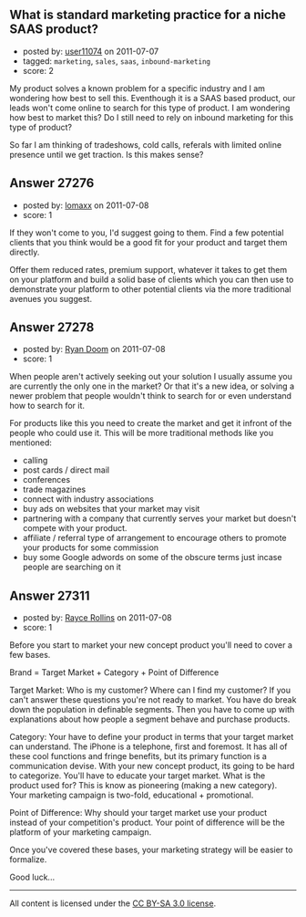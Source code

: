 ## What is standard marketing practice for a niche SAAS product?

- posted by: [user11074](https://stackexchange.com/users/-1/11074-user11074) on 2011-07-07
- tagged: `marketing`, `sales`, `saas`, `inbound-marketing`
- score: 2

My product solves a known problem for a specific industry and I am wondering how best to sell this. Eventhough it is a SAAS based product, our leads won't come online to search for this type of product. I am wondering how best to market this? Do I still need to rely on inbound marketing for this type of product?

So far I am thinking of tradeshows, cold calls, referals with limited online presence until we get traction. Is this makes sense?


## Answer 27276

- posted by: [lomaxx](https://stackexchange.com/users/-1/11758-lomaxx) on 2011-07-08
- score: 1

If they won't come to you, I'd suggest going to them. Find a few potential clients that you think would be a good fit for your product and target them directly.

Offer them reduced rates, premium support, whatever it takes to get them on your platform and build a solid base of clients which you can then use to demonstrate your platform to other potential clients via the more traditional avenues you suggest.


## Answer 27278

- posted by: [Ryan Doom](https://stackexchange.com/users/-1/5655-ryan-doom) on 2011-07-08
- score: 1

When people aren't actively seeking out your solution I usually assume you are currently the only one in the market? Or that it's a new idea, or solving a newer problem that people wouldn't think to search for or even understand how to search for it.

For products like this you need to create the market and get it infront of the people who could use it.  This will be more traditional methods like you mentioned:


 - calling
 - post cards / direct mail
 - conferences
 - trade magazines
 - connect with industry associations
 - buy ads on websites that your market may visit
 - partnering with a company that currently serves your market but doesn't compete with your product.  
 - affiliate / referral type of arrangement to encourage others to promote your products for some commission
 - buy some Google adwords on some of the obscure terms just incase people are searching on it


## Answer 27311

- posted by: [Rayce Rollins](https://stackexchange.com/users/-1/11790-rayce-rollins) on 2011-07-08
- score: 1

Before you start to market your new concept product you'll need to cover a few bases. 

Brand = Target Market + Category + Point of Difference 

Target Market: Who is my customer? Where can I find my customer? If you can't answer these questions you're not ready to market. You have do break down the population in definable segments. Then you have to come up with explanations about how people a segment behave and purchase products. 

Category: Your have to define your product in terms that your target market can understand. The iPhone is a telephone, first and foremost. It has all of these cool functions and fringe benefits, but its primary function is a communication devise. With your new concept product, its going to be hard to categorize. You'll have to educate your target market. What is the product used for? This is know as pioneering (making a new category). Your marketing campaign is two-fold, educational + promotional. 

Point of Difference: Why should your target market use your product instead of your competition's product. Your point of difference will be the platform of your marketing campaign. 

Once you've covered these bases, your marketing strategy will be easier to formalize. 

Good luck...



---

All content is licensed under the [CC BY-SA 3.0 license](https://creativecommons.org/licenses/by-sa/3.0/).
